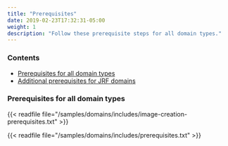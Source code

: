 ```yaml
---
title: "Prerequisites"
date: 2019-02-23T17:32:31-05:00
weight: 1
description: "Follow these prerequisite steps for all domain types."
---
```

### Contents

- [Prerequisites for all domain types](#prerequisites-for-all-domain-types)
- [Additional prerequisites for JRF domains](#additional-prerequisites-for-jrf-domains)

### Prerequisites for all domain types

{{< readfile file="/samples/domains/includes/image-creation-prerequisites.txt" >}}

{{< readfile file="/samples/domains/includes/prerequisites.txt" >}}
